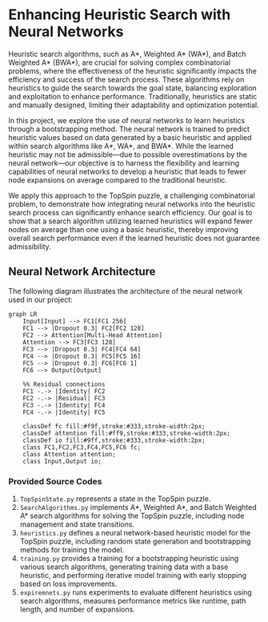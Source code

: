 # Enhancing Heuristic Search with Neural Networks
Heuristic search algorithms, such as A*, Weighted A* (WA*), and Batch Weighted A* (BWA*), are crucial for solving complex combinatorial problems, where the effectiveness of the heuristic significantly impacts the efficiency and success of the search process. These algorithms rely on heuristics to guide the search towards the goal state, balancing exploration and exploitation to enhance performance. Traditionally, heuristics are static and manually designed, limiting their adaptability and optimization potential.

In this project, we explore the use of neural networks to learn heuristics through a bootstrapping method. The neural network is trained to predict heuristic values based on data generated by a basic heuristic and applied within search algorithms like A*, WA*, and BWA*. While the learned heuristic may not be admissible—due to possible overestimations by the neural network—our objective is to harness the flexibility and learning capabilities of neural networks to develop a heuristic that leads to fewer node expansions on average compared to the traditional heuristic.

We apply this approach to the TopSpin puzzle, a challenging combinatorial problem, to demonstrate how integrating neural networks into the heuristic search process can significantly enhance search efficiency. Our goal is to show that a search algorithm utilizing learned heuristics will expand fewer nodes on average than one using a basic heuristic, thereby improving overall search performance even if the learned heuristic does not guarantee admissibility.

## Neural Network Architecture

The following diagram illustrates the architecture of the neural network used in our project:

```mermaid
graph LR
    Input[Input] --> FC1[FC1 256]
    FC1 --> |Dropout 0.3| FC2[FC2 128]
    FC2 --> Attention[Multi-Head Attention]
    Attention --> FC3[FC3 128]
    FC3 --> |Dropout 0.3| FC4[FC4 64]
    FC4 --> |Dropout 0.3| FC5[FC5 16]
    FC5 --> |Dropout 0.3| FC6[FC6 1]
    FC6 --> Output[Output]

    %% Residual connections
    FC1 -.-> |Identity| FC2
    FC2 -.-> |Residual| FC3
    FC3 -.-> |Identity| FC4
    FC4 -.-> |Identity| FC5

    classDef fc fill:#f9f,stroke:#333,stroke-width:2px;
    classDef attention fill:#ff9,stroke:#333,stroke-width:2px;
    classDef io fill:#9ff,stroke:#333,stroke-width:2px;
    class FC1,FC2,FC3,FC4,FC5,FC6 fc;
    class Attention attention;
    class Input,Output io;
```
### Provided Source Codes

1. `TopSpinState.py` represents a state in the TopSpin puzzle.
2. `SearchAlgorithms.py` implements A*, Weighted A*, and Batch Weighted A* search algorithms for solving the TopSpin puzzle, including node management and state transitions.
3. `heuristics.py` defines a neural network-based heuristic model for the TopSpin puzzle, including random state generation and bootstrapping methods for training the model.
4. `training.py` provides a training for a bootstrapping heuristic using various search algorithms, generating training data with a base heuristic, and performing iterative model training with early stopping based on loss improvements.
5. `expiremnets.py` runs experiments to evaluate different heuristics using search algorithms, measures performance metrics like runtime, path length, and number of expansions.

